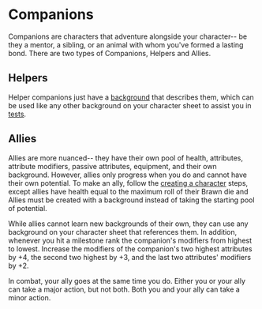 # Companions

Companions are characters that adventure alongside your character-- be they a mentor, a sibling, or an animal with whom you've formed a lasting bond. There are two types of Companions, Helpers and Allies.

## Helpers

Helper companions just have a [background](../character/skills.md) that describes them, which can be used like any other background on your character sheet to assist you in [tests](tests.md).

## Allies

Allies are more nuanced-- they have their own pool of health, attributes, attribute modifiers, passive attributes, equipment, and their own background. However, allies only progress when you do and cannot have their own potential. To make an ally, follow the [creating a character](../character/creation,md) steps, except allies have health equal to the maximum roll of their Brawn die and Allies must be created with a background instead of taking the starting pool of potential.

While allies cannot learn new backgrounds of their own, they can use any background on your character sheet that references them. In addition, whenever you hit a  milestone rank the companion's modifiers from highest to lowest. Increase the modifiers of the companion's two highest attributes by +4, the second two highest by +3, and the last two attributes' modifiers by +2.

In combat, your ally goes at the same time you do. Either you or your ally can take a major action, but not both. Both you and your ally can take a minor action.
